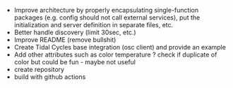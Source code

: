 - Improve architecture by properly encapsulating single-function packages (e.g. config should not call external services), put the initialization and server definition in separate files, etc.
- Better handle discovery (limit 30sec, etc.)
- Improve README (remove bullshit)
- Create Tidal Cycles base integration (osc client) and provide an example
- Add other attributes such as color temperature ? check if duplicate of color but could be fun - maybe not useful
- create repository
- build with github actions